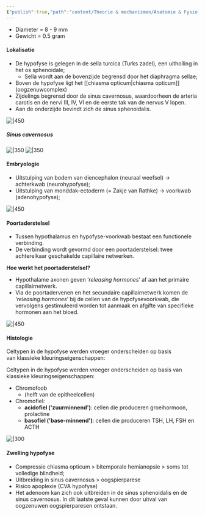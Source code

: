 ```yaml
---
{"publish":true,"path":"content/Theorie & mechanismen/Anatomie & Fysiologie/Hypofyse.md","permalink":"/content/theorie-and-mechanismen/anatomie-and-fysiologie/hypofyse/","title":"Hypofyse","tags":["Anatomie","Fysiologie","Endocrinologie/Hypofyse"]}
---
```




- Diameter = 8 - 9 mm 
- Gewicht = 0.5 gram 
#### Lokalisatie
- De hypofyse is gelegen in de sella turcica (Turks zadel), een uitholling in het os sphenoidale;
	- Sella wordt aan de bovenzijde begrensd door het diaphragma sellae;
- Boven de hypofyse ligt het [[chiasma opticum\|chiasma opticum]] (oogzenuwcomplex)
- Zijdelings begrensd door de sinus cavernosus, waardoorheen de arteria carotis en de nervi III, IV, VI en de eerste tak van de nervus V lopen.
- Aan de onderzijde bevindt zich de sinus sphenoidalis.


![|450](https://i.imgur.com/m82zaLM.png)

##### Sinus cavernosus
![|350](https://i.imgur.com/idG88RW.png)
![|350](https://i.imgur.com/dvaJR2d.png)




#### Embryologie
- Uitstulping van bodem van diencephalon (neuraal weefsel) → achterkwab (neurohypofyse);  
- Uitstulping van monddak-ectoderm (= Zakje van Rathke) → voorkwab (adenohypofyse);

![|450](https://i.imgur.com/Di7Nh90.png)

#### Poortaderstelsel

- Tussen hypothalamus en hypofyse-voorkwab bestaat een functionele verbinding.
- De verbinding wordt gevormd door een poortaderstelsel: twee achterelkaar geschakelde capillaire netwerken.

**Hoe werkt het poortaderstelsel?**
- Hypothalame axonen geven ‘_releasing hormones_’ af aan het primaire capillairnetwerk.
- Via de poortadervenen en het secundaire capillairnetwerk komen de ‘_releasing hormones_’ bij de cellen van de hypofysevoorkwab, die vervolgens gestimuleerd worden tot aanmaak en afgifte van specifieke hormonen aan het bloed.

![|450](https://i.imgur.com/XkNNbh3.png)
#### Histologie
Celtypen in de hypofyse werden vroeger onderscheiden op basis van klassieke kleuringseigenschappen:


Celtypen in de hypofyse werden vroeger onderscheiden op basis van klassieke kleuringseigenschappen:

 

- Chromofoob 
	- (helft van de epitheelcellen)
- Chromofiel:  
	- **acidofiel ('zuurminnend')**: cellen die produceren groeihormoon, prolactine
	- **basofiel ('base-minnend')**: cellen die produceren TSH, LH, FSH en ACTH

![|300](https://i.imgur.com/tpI67Zo.png)


#### Zwelling hypofyse
- Compressie chiasma opticum > bitemporale hemianopsie > soms tot volledige blindheid;
- Uitbreiding in sinus cavernosus > oogspierparese
- Risico apoplexie (CVA hypofyse)
- Het adenoom kan zich ook uitbreiden in de sinus sphenoidalis en de sinus cavernosus. In dit laatste geval kunnen door uitval van oogzenuwen oogspierparesen ontstaan.








